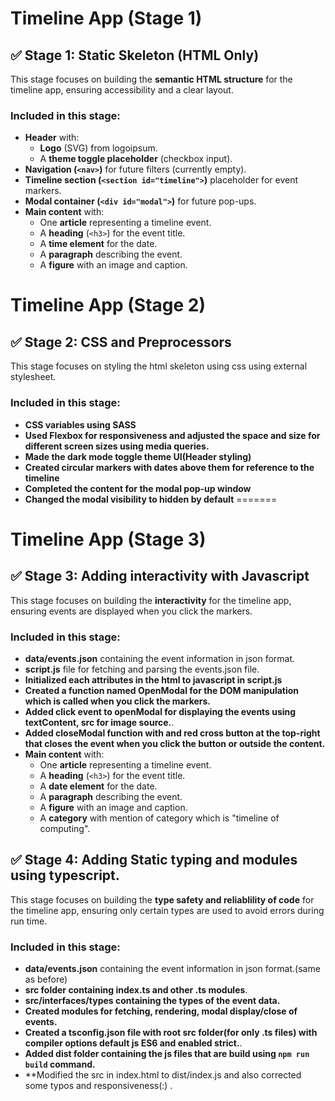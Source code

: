 # Timeline App (Stage 1)


## ✅ Stage 1: Static Skeleton (HTML Only)
This stage focuses on building the **semantic HTML structure** for the timeline app, ensuring accessibility and a clear layout.

### **Included in this stage:**
- **Header** with:
  - **Logo** (SVG) from logoipsum.
  - A **theme toggle placeholder** (checkbox input).
- **Navigation (`<nav>`)** for future filters (currently empty).
- **Timeline section (`<section id="timeline">`)** placeholder for event markers.
- **Modal container (`<div id="modal">`)** for future pop-ups.
- **Main content** with:
  - One **article** representing a timeline event.
  - A **heading** (`<h3>`) for the event title.
  - A **time element** for the date.
  - A **paragraph** describing the event.
  - A **figure** with an image and caption.

# Timeline App (Stage 2)

## ✅ Stage 2: CSS and Preprocessors
This stage focuses on styling the html skeleton using css using external stylesheet.

### **Included in this stage:**
- **CSS variables using SASS**
- **Used Flexbox for responsiveness and adjusted the space and size for different screen sizes using media queries.**
- **Made the dark mode toggle theme UI(Header styling)**
- **Created circular markers with dates above them for reference to the timeline**
- **Completed the content for the modal pop-up window**
- **Changed the modal visibility to hidden by default**
=======
# Timeline App (Stage 3)


## ✅ Stage 3: Adding interactivity with Javascript
This stage focuses on building the **interactivity** for the timeline app, ensuring events are displayed when you click the markers.

### **Included in this stage:**
- **data/events.json** containing the event information in json format.
- **script.js** file for fetching and parsing the events.json file.
- **Initialized each attributes in the html to javascript in script.js**
- **Created a function named OpenModal for the DOM manipulation which is called when you click the markers.** 
- **Added click event to openModal for displaying the events using textContent, src for image source.**.
- **Added closeModal function with and red cross button at the top-right that closes the event when you click the button or outside the content.**
- **Main content** with:
  - One **article** representing a timeline event.
  - A **heading** (`<h3>`) for the event title.
  - A **date element** for the date.
  - A **paragraph** describing the event.
  - A **figure** with an image and caption.
  - A **category** with mention of category which is "timeline of computing".

## ✅ Stage 4: Adding Static typing and modules using typescript.
This stage focuses on building the **type safety and reliablility of code** for the timeline app, ensuring only certain types are used to avoid errors during run time.

### **Included in this stage:**
- **data/events.json** containing the event information in json format.(same as before)
- **src folder containing index.ts and other .ts modules**.
- **src/interfaces/types containing the types of the event data.**
- **Created modules for fetching, rendering, modal display/close of events.** 
- **Created a tsconfig.json file with root src folder(for only .ts files) with compiler options default js ES6 and enabled strict.**.
- **Added dist folder containing the js files that are build using `npm run build` command.**
- **Modified the src in index.html to dist/index.js and also corrected some typos and responsiveness(:) .

